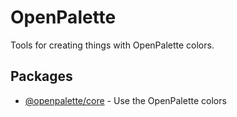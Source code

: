 # OpenPalette

Tools for creating things with OpenPalette colors.

## Packages

- [@openpalette/core](./core) - Use the OpenPalette colors
